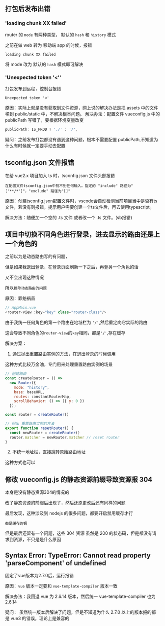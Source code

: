 ## 打包后发布出错
### 'loading chunk XX failed'
router 的 `mode` 有两种类型， 默认的 `hash` 和 `history` 模式

之前在做 web 转为 移动端 app 的时候，报错
```
loading chunk XX failed
```
将 mode 改为 默认的 `hash` 模式即可解决

### 'Unexpected token '<''
打包发布到远程，控制台报错
```
Unexpected token '<'
```
原因：实际上就是没有获取到文件资源，网上说的解决办法是把 assets 中的文件移到 public/static 中，不解决根本问题。
解决办法：配置文件 vueconfig.js 中的 publicPath 写错了，要根据环境变量改变
```js
publicPath: IS_PROD ? './' : '/',
```
疑问：之前发布打包都没有遇到这种问题，根本不需要配置 publicPath,不知道为什么有时候就一定要手动去配置

## tsconfig.json 文件报错
在给 vue2.x 项目加入 ts 时，tsconfig.json 文件头部报错
```
在配置文件tsconfig.json中找不到任何输入。指定的 "include" 路径为"["**/*"]"，"exclude" 路径为"[]"
```
原因：创建tsconfig.json配置文件时，vscode会自动检测当前项目当中是否有ts文件，若没有则报错，提示用户需要创建一个ts文件后，再去使用typescript。

解决方法：随便加一个空的 .ts 文件 或者改一个 .ts 文件。(sb报错)

## 项目中切换不同角色进行登录，进去显示的路由还是上一个角色的
之前以为是动态路由写的有问题，

但是如果我退出登录，在登录页面刷新一下之后，再登另一个角色的话

又不会出现这种情况

所以`排除动态路由的问题`

原因：罪魁祸首
```js
// AppMain.vue
<router-view :key="key" class="router-class"/>
```
由于我统一任何角色的第一个路由在地址栏为 `'/'`,然后重定向它实际的路由

这会导致不同角色的`router-view`的`key`相同，都是`'/'`,存在缓存

解决方案：

1. 通过抛出重置路由实例的方法，在退出登录的时候调用

这种方式比较万金油，专门用来处理重置路由实例的场景
```js
// 创建路由
const createRouter = () => 
  new Router({
    mode: "history",
    base: baseURL,
    routes: constantRouterMap,
    scrollBehavior: () => ({ y: 0 })
  });

const router = createRouter()

// 抛出 重置路由实例的方法
export function resetRouter() {
  const newRouter = createRouter()
  router.matcher = newRouter.matcher // reset router
}
```

2. 不统一地址栏，直接跳转原始路由地址

这种方式也可以

## 修改 vueconfig.js 的静态资源前缀导致资源报 304
本身是没有静态资源304的情况的

改了静态资源的前缀后出现了，然后还原更改后还有同样的问题

最后发现，这种涉及到 nodejs 的很多问题，都要开启禁用缓存才行

`都是缓存的锅`

但是最后还留有一个问题，这些 304 资源 虽然是 200 的状态码，但是都没有请求到资源，不只是是什么原因

## Syntax Error: TypeError: Cannot read property 'parseComponent' of undefined
固定了vue版本为2.7.0后，运行报错

原因：`vue` 版本一定要和 `vue-template-compiler` 版本一致

解决办法：我回退 vue 为 2.6.14 版本，然后统一 vue-template-compiler 也为 2.6.14

疑问： 虽然统一版本后解决了问题，但是不知道为什么 2.7.0 以上的版本报的都是 vue3 的错误，理论上是兼容的